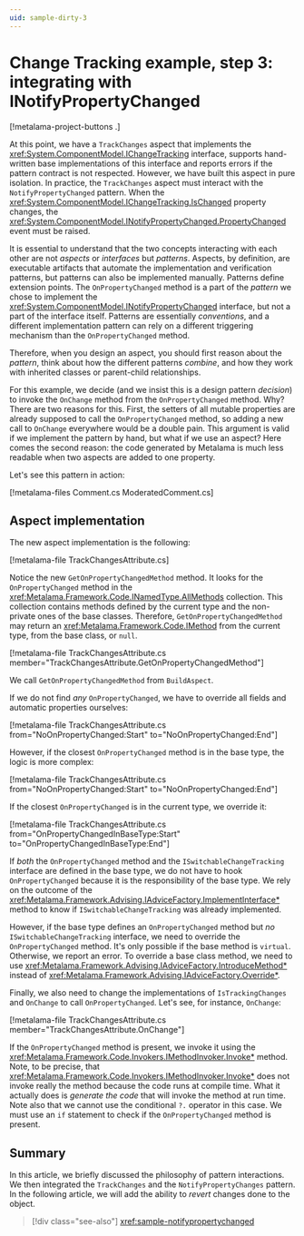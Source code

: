 ```yaml
---
uid: sample-dirty-3
---
```


# Change Tracking example, step 3: integrating with INotifyPropertyChanged

[!metalama-project-buttons .]

At this point, we have a `TrackChanges` aspect that implements the <xref:System.ComponentModel.IChangeTracking> interface, supports hand-written base implementations of this interface and reports errors if the pattern contract is not respected. However, we have built this aspect in pure isolation. In practice, the `TrackChanges` aspect must interact with the `NotifyPropertyChanged` pattern. When the <xref:System.ComponentModel.IChangeTracking.IsChanged> property changes, the <xref:System.ComponentModel.INotifyPropertyChanged.PropertyChanged> event must be raised.

It is essential to understand that the two concepts interacting with each other are not _aspects_ or _interfaces_ but _patterns_. Aspects, by definition, are executable artifacts that automate the implementation and verification patterns, but patterns can also be implemented manually. Patterns define extension points. The `OnPropertyChanged` method is a part of the _pattern_ we chose to implement the <xref:System.ComponentModel.INotifyPropertyChanged> interface, but not a part of the interface itself. Patterns are essentially _conventions_, and a different implementation pattern can rely on a different triggering mechanism than the `OnPropertyChanged` method.

Therefore, when you design an aspect, you should first reason about the _pattern_, think about how the different patterns _combine_, and how they work with inherited classes or parent-child relationships.

For this example, we decide (and we insist this is a design pattern _decision_) to invoke the `OnChange` method from the `OnPropertyChanged` method. Why? There are two reasons for this. First, the setters of all mutable properties are already supposed to call the `OnPropertyChanged` method, so adding a new call to `OnChange` everywhere would be a double pain. This argument is valid if we implement the pattern by hand, but what if we use an aspect? Here comes the second reason: the code generated by Metalama is much less readable when two aspects are added to one property.

Let's see this pattern in action:

[!metalama-files Comment.cs ModeratedComment.cs]

## Aspect implementation

The new aspect implementation is the following:

[!metalama-file TrackChangesAttribute.cs]

Notice the new `GetOnPropertyChangedMethod` method. It looks for the `OnPropertyChanged` method in the <xref:Metalama.Framework.Code.INamedType.AllMethods> collection. This collection contains methods defined by the current type and the non-private ones of the base classes. Therefore, `GetOnPropertyChangedMethod` may return an <xref:Metalama.Framework.Code.IMethod> from the current type, from the base class, or `null`.

[!metalama-file TrackChangesAttribute.cs member="TrackChangesAttribute.GetOnPropertyChangedMethod"]

We call `GetOnPropertyChangedMethod` from `BuildAspect`.

If we do not find _any_ `OnPropertyChanged`, we have to override all fields and automatic properties ourselves:

[!metalama-file TrackChangesAttribute.cs from="NoOnPropertyChanged:Start" to="NoOnPropertyChanged:End"]

However, if the closest `OnPropertyChanged` method is in the base type, the logic is more complex:

[!metalama-file TrackChangesAttribute.cs from="NoOnPropertyChanged:Start" to="NoOnPropertyChanged:End"]

If the closest `OnPropertyChanged` is in the current type, we override it:

[!metalama-file TrackChangesAttribute.cs from="OnPropertyChangedInBaseType:Start" to="OnPropertyChangedInBaseType:End"]

If _both_ the `OnPropertyChanged` method and the `ISwitchableChangeTracking` interface are defined in the base type, we do not have to hook `OnPropertyChanged` because it is the responsibility of the base type. We rely on the outcome of the <xref:Metalama.Framework.Advising.IAdviceFactory.ImplementInterface*> method to know if `ISwitchableChangeTracking` was already implemented.

However, if the base type defines an `OnPropertyChanged` method but _no_ `ISwitchableChangeTracking` interface, we need to override the `OnPropertyChanged` method. It's only possible if the base method is `virtual`. Otherwise, we report an error. To override a base class method, we need to use <xref:Metalama.Framework.Advising.IAdviceFactory.IntroduceMethod*> instead of <xref:Metalama.Framework.Advising.IAdviceFactory.Override*>.

Finally, we also need to change the implementations of `IsTrackingChanges` and `OnChange` to call `OnPropertyChanged`. Let's see, for instance, `OnChange`:

[!metalama-file TrackChangesAttribute.cs member="TrackChangesAttribute.OnChange"]

If the `OnPropertyChanged` method is present, we invoke it using the <xref:Metalama.Framework.Code.Invokers.IMethodInvoker.Invoke*> method. Note, to be precise, that <xref:Metalama.Framework.Code.Invokers.IMethodInvoker.Invoke*> does not invoke really the method because the code runs at compile time. What it actually does is _generate the code_ that will invoke the method at run time. Note also that we cannot use the conditional `?.` operator in this case. We must use an `if` statement to check if the `OnPropertyChanged` method is present.

## Summary

In this article, we briefly discussed the philosophy of pattern interactions. We then integrated the `TrackChanges` and the `NotifyPropertyChanges` pattern. In the following article, we will add the ability to _revert_ changes done to the object.


> [!div class="see-also"]
> <xref:sample-notifypropertychanged>
